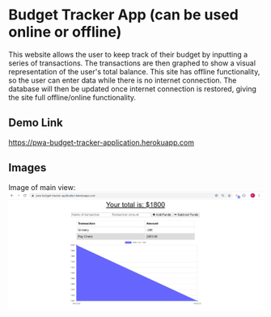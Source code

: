 # Budget Tracker App (can be used online or offline)

This website allows the user to keep track of their budget by inputting a series of transactions. The transactions are then graphed to show a visual representation of the user's total balance. This site has offline functionality, so the user can enter data while there is no internet connection. The database will then be updated once internet connection is restored, giving the site full offline/online functionality.

## Demo Link

https://pwa-budget-tracker-application.herokuapp.com

## Images
Image of main view:
![Image of user's view when you visit the site](/demo.png)

